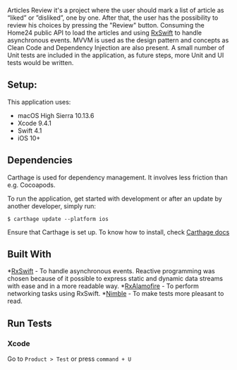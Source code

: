 Articles Review it's a project where the user should mark a list of article as “liked” or ”disliked”, one by one. After that, the user has the possibility to review his choices by pressing the "Review" button. Consuming the Home24 public API to load the articles and using [RxSwift](https://github.com/ReactiveX/RxSwift) to handle asynchronous events. MVVM is used as the design pattern and concepts as Clean Code and Dependency Injection are also present. A small number of Unit tests are included in the application, as future steps, more Unit and UI tests would be written.

## Setup:

This application uses:

* macOS High Sierra 10.13.6
* Xcode 9.4.1
* Swift 4.1
* iOS 10+

## Dependencies

Carthage is used for dependency management. It involves less friction than e.g. Cocoapods.

To run the application, get started with development or after an update by another developer, simply run:

```
$ carthage update --platform ios
```
Ensure that Carthage is set up. To know how to install, check [Carthage docs](https://github.com/Carthage/Carthage#installing-carthage)

## Built With

*[RxSwift](https://github.com/ReactiveX/RxSwift) - To handle asynchronous events. Reactive programming was chosen because of it possible to express static and dynamic data streams with ease and in a more readable way.
*[RxAlamofire](https://github.com/RxSwiftCommunity/RxAlamofire) - To perform networking tasks using RxSwift.
*[Nimble](https://github.com/Quick/Nimble) - To make tests more pleasant to read.


## Run Tests

### Xcode

Go to `Product > Test` or press `command + U`
